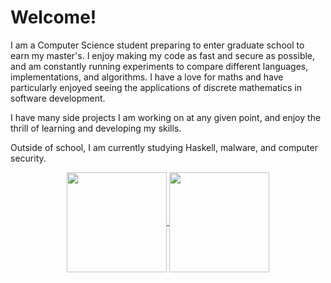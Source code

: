 # Welcome!
I am a Computer Science student preparing to enter graduate school to earn my master's. I enjoy making my code as fast and secure as possible, and am constantly running experiments to compare different languages, implementations, and algorithms. I have a love for maths and have particularly enjoyed seeing the applications of discrete mathematics in software development.

I have many side projects I am working on at any given point, and enjoy the thrill of learning and developing my skills.

Outside of school, I am currently studying Haskell, malware, and computer security.



<div align="center">
    <a href="https://github.com/anuraghazra/github-readme-stats">
      <img style="max-width:100%;" height="160" align="center" src="https://github-readme-stats.vercel.app/api?username=themikeste1&count_private=true&show_icons=true&include_all_commits=true&theme=gruvbox" />
    </a>
    <a href="https://github.com/anuraghazra/github-readme-stats">
      <img style="max-width:100%;" height="160" align="center" src="https://github-readme-stats.vercel.app/api/top-langs/?username=themikeste1&hide=Jupyter%20Notebook&layout=compact&theme=gruvbox" />
    </a>
</div>

<!--
**TheMikeste1/TheMikeste1** is a ✨ _special_ ✨ repository because its `README.md` (this file) appears on your GitHub profile.

Here are some ideas to get you started:

- 🔭 I’m currently working on ...
- 🌱 I’m currently learning ...
- 👯 I’m looking to collaborate on ...
- 🤔 I’m looking for help with ...
- 💬 Ask me about ...
- 📫 How to reach me: ...
- 😄 Pronouns: ...
- ⚡ Fun fact: ...
-->
